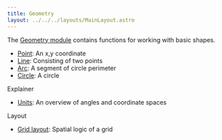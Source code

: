 ```yaml
---
title: Geometry
layout: ../../../layouts/MainLayout.astro
---
```


The [Geometry module](https://clinth.github.io/ixfx/modules/Geometry.html) contains functions for working with basic shapes.

* [Point](./point): An x,y coordinate
* [Line](./line): Consisting of two points
* [Arc](./arc): A segment of circle perimeter
* [Circle](./circle): A circle
 
Explainer
* [Units](./units): An overview of angles and coordinate spaces

Layout
* [Grid layout](./grid): Spatial logic of a grid
